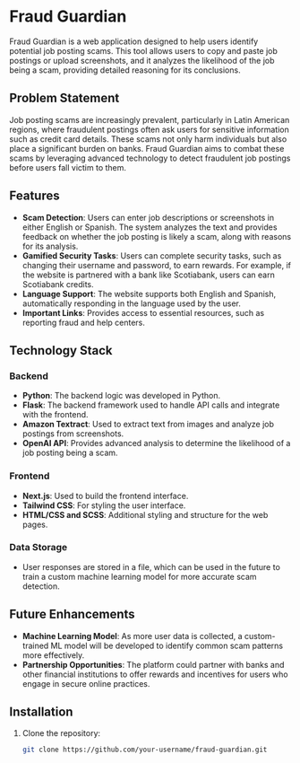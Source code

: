 # Fraud Guardian

Fraud Guardian is a web application designed to help users identify potential job posting scams. This tool allows users to copy and paste job postings or upload screenshots, and it analyzes the likelihood of the job being a scam, providing detailed reasoning for its conclusions.

## Problem Statement

Job posting scams are increasingly prevalent, particularly in Latin American regions, where fraudulent postings often ask users for sensitive information such as credit card details. These scams not only harm individuals but also place a significant burden on banks. Fraud Guardian aims to combat these scams by leveraging advanced technology to detect fraudulent job postings before users fall victim to them.

## Features

- **Scam Detection**: Users can enter job descriptions or screenshots in either English or Spanish. The system analyzes the text and provides feedback on whether the job posting is likely a scam, along with reasons for its analysis.
- **Gamified Security Tasks**: Users can complete security tasks, such as changing their username and password, to earn rewards. For example, if the website is partnered with a bank like Scotiabank, users can earn Scotiabank credits.
- **Language Support**: The website supports both English and Spanish, automatically responding in the language used by the user.
- **Important Links**: Provides access to essential resources, such as reporting fraud and help centers.

## Technology Stack

### Backend
- **Python**: The backend logic was developed in Python.
- **Flask**: The backend framework used to handle API calls and integrate with the frontend.
- **Amazon Textract**: Used to extract text from images and analyze job postings from screenshots.
- **OpenAI API**: Provides advanced analysis to determine the likelihood of a job posting being a scam.

### Frontend
- **Next.js**: Used to build the frontend interface.
- **Tailwind CSS**: For styling the user interface.
- **HTML/CSS and SCSS**: Additional styling and structure for the web pages.

### Data Storage
- User responses are stored in a file, which can be used in the future to train a custom machine learning model for more accurate scam detection.

## Future Enhancements

- **Machine Learning Model**: As more user data is collected, a custom-trained ML model will be developed to identify common scam patterns more effectively.
- **Partnership Opportunities**: The platform could partner with banks and other financial institutions to offer rewards and incentives for users who engage in secure online practices.

## Installation

1. Clone the repository:
   ```bash
   git clone https://github.com/your-username/fraud-guardian.git
